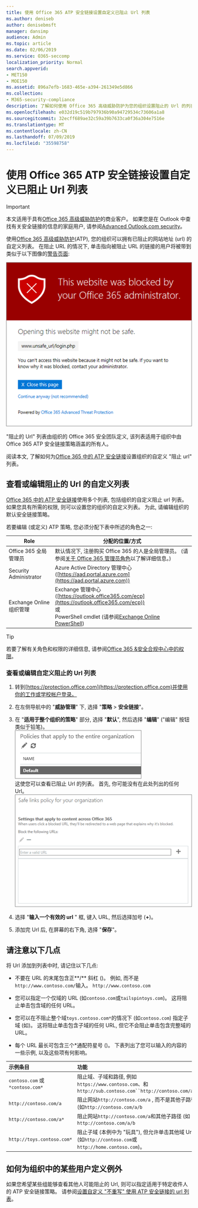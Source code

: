 ```yaml
---
title: 使用 Office 365 ATP 安全链接设置自定义已阻止 Url 列表
ms.author: deniseb
author: denisebmsft
manager: dansimp
audience: Admin
ms.topic: article
ms.date: 02/06/2019
ms.service: O365-seccomp
localization_priority: Normal
search.appverid:
- MET150
- MOE150
ms.assetid: 896a7efb-1683-465e-a394-261349e5d866
ms.collection:
- M365-security-compliance
description: 了解如何使用 Office 365 高级威胁防护为您的组织设置阻止的 Url 的列表。 阻止的 Url 将根据 ATP 安全链接策略应用于电子邮件和 Office 文档。
ms.openlocfilehash: e032d19c519b797936b90a94729534c73606a1a8
ms.sourcegitcommit: 32ecff689ae32c59a39b7633ca0f36a304e7516e
ms.translationtype: MT
ms.contentlocale: zh-CN
ms.lasthandoff: 07/09/2019
ms.locfileid: "35598758"
---
```

# <a name="set-up-a-custom-blocked-urls-list-using-office-365-atp-safe-links"></a>使用 Office 365 ATP 安全链接设置自定义已阻止 Url 列表

> [!IMPORTANT]
> 本文适用于具有[Office 365 高级威胁防护](office-365-atp.md)的商业客户。 如果您是在 Outlook 中查找有关安全链接的信息的家庭用户, 请参阅[Advanced Outlook.com security](https://support.office.com/article/advanced-outlook-com-security-for-office-365-subscribers-882d2243-eab9-4545-a58a-b36fee4a46e2)。

使用[Office 365 高级威胁防护](office-365-atp.md)(ATP), 您的组织可以拥有已阻止的网站地址 (url) 的自定义列表。 在阻止 URL 的情况下, 单击指向被阻止 URL 的链接的用户将被带到类似于以下图像的[警告页面](atp-safe-links-warning-pages.md): 
  
![阻止此网站](media/6b4bda2d-a1e6-419e-8b10-588e83c3af3f.png)
  
"阻止的 Url" 列表由组织的 Office 365 安全团队定义, 该列表适用于组织中由 Office 365 ATP 安全链接策略涵盖的所有人。 
  
阅读本文, 了解如何为[Office 365 中的 ATP 安全链接](atp-safe-links.md)设置组织的自定义 "阻止 url" 列表。
  
## <a name="view-or-edit-a-custom-list-of-blocked-urls"></a>查看或编辑阻止的 Url 的自定义列表

[Office 365 中的 ATP 安全链接](atp-safe-links.md)使用多个列表, 包括组织的自定义阻止 url 列表。 如果您具有所需的权限, 则可以设置您的组织的自定义列表。 为此, 请编辑组织的默认安全链接策略。

若要编辑 (或定义) ATP 策略, 您必须分配下表中所述的角色之一: 

|Role  |分配的位置/方式  |
|---------|---------|
|Office 365 全局管理员 |默认情况下, 注册购买 Office 365 的人是全局管理员。 (请参阅[关于 Office 365 管理员角色](https://docs.microsoft.com/office365/admin/add-users/about-admin-roles)以了解详细信息。)         |
|Security Administrator |Azure Active Directory 管理中心 ([https://aad.portal.azure.com](https://aad.portal.azure.com))|
|Exchange Online 组织管理 |Exchange 管理中心 ([https://outlook.office365.com/ecp](https://outlook.office365.com/ecp)) <br>或 <br>  PowerShell cmdlet (请参阅[Exchange Online PowerShell](https://docs.microsoft.com/powershell/exchange/exchange-online/exchange-online-powershell?view=exchange-ps)) |

> [!TIP]
> 若要了解有关角色和权限的详细信息, 请参阅[Office 365 &amp;安全合规中心中的权限](permissions-in-the-security-and-compliance-center.md)。

### <a name="to-view-or-edit-a-custom-blocked-urls-list"></a>查看或编辑自定义阻止的 Url 列表
  
1. 转到[https://protection.office.com](https://protection.office.com)并使用你的工作或学校帐户登录。 
    
2. 在左侧导航中的 "**威胁管理**" 下, 选择 "**策略** \> **安全链接**"。
    
3. 在 "**适用于整个组织的策略**" 部分, 选择 "**默认**", 然后选择 "**编辑**" ("编辑" 按钮类似于铅笔)。<br/>![单击 "编辑" 编辑安全链接保护的默认策略](media/d08f9615-d947-4033-813a-d310ec2c8cca.png)<br/>这使您可以查看已阻止 Url 的列表。 首先, 你可能没有在此处列出的任何 Url。<br/>!["默认安全链接策略" 中的 "阻止的 Url" 列表](media/575e1449-6191-40ac-b626-030a2fd3fb11.png)
  
4. 选择 "**输入一个有效的 url** " 框, 键入 URL, 然后选择加号 (**+**)。 

5. 添加完 Url 后, 在屏幕的右下角, 选择 "**保存**"。
    
## <a name="a-few-things-to-keep-in-mind"></a>请注意以下几点

将 Url 添加到列表中时, 请记住以下几点: 

- 不要在 URL 的末尾包含正**/** 斜杠 ()。 例如, 而不是`http://www.contoso.com/`输入。 `http://www.contoso.com`
    
- 您可以指定一个仅域的 URL (如`contoso.com`或`tailspintoys.com`)。 这将阻止单击包含域的任何 URL。

- 您可以在不阻止整个域`toys.contoso.com*`的情况下 (如`contoso.com`) 指定子域 (如)。 这将阻止单击包含子域的任何 URL, 但它不会阻止单击包含完整域的 URL。  
    
- 每个 URL 最长可包含三个\*通配符星号 ()。 下表列出了您可以输入的内容的一些示例, 以及这些项有何影响。
    
|**示例条目**|**功能**|
|:-----|:-----|
|`contoso.com` 或 `*contoso.com*`  <br/> |阻止域、子域和路径, 例如`https://www.contoso.com`、和`http://sub.contoso.com``http://contoso.com/abc`  <br/> |
|`http://contoso.com/a`  <br/> |阻止网站`http://contoso.com/a` , 而不是其他子路径 (如`http://contoso.com/a/b`  <br/> |
|`http://contoso.com/a*`  <br/> |阻止网站`http://contoso.com/a`和其他子路径 (如`http://contoso.com/a/b`  <br/> |
|`http://toys.contoso.com*`  <br/> |阻止子域 (本例中为 "玩具"), 但允许单击其他域 Url (如`http://contoso.com`或`http://home.contoso.com`)。  <br/> |
   

## <a name="how-to-define-exceptions-for-certain-users-in-an-organization"></a>如何为组织中的某些用户定义例外

如果您希望某些组能够查看其他人可能阻止的 Url, 则可以指定适用于特定收件人的 ATP 安全链接策略。 请参阅[设置自定义 "不重写" 使用 ATP 安全链接的 url 列表](set-up-a-custom-do-not-rewrite-urls-list-with-atp.md)。
  

